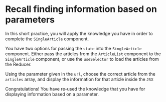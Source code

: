 # Recall finding information based on parameters

In this short practice, you will apply the knowledge you have in order to
complete the `SingleArticle` component.

You have two options for passing the `state` into the `SingleArticle` component.
Either pass the articles from the `ArticleList` component to the `SingleArticle`
component, or use the `useSelector` to load the articles from the Reducer. 

Using the parameter given in the `url`, choose the correct article from the
`articles` array, and display the information for that article inside the `JSX`


Congratulations! You have re-used the knowledge that you have for displaying
information based on a parameter.   